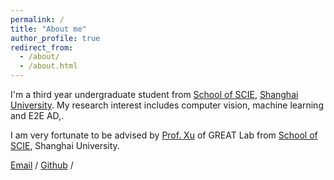 ```yaml
---
permalink: /
title: "About me"
author_profile: true
redirect_from: 
  - /about/
  - /about.html
---
```


I'm a third year undergraduate student from [School of SCIE](https://scie.shu.edu.cn/), [Shanghai University](https://www.shu.edu.cn/). My research interest includes computer vision, machine learning and E2E AD,.

I am very fortunate to be advised by [Prof. Xu](https://www.xjtlu.edu.cn/zh/about/people/leadership/professor-shugong-xu) of GREAT Lab from [School of SCIE](https://scie.shu.edu.cn/), Shanghai University.

[Email](cjh1031901072@outlook.com) / [Github](https://github.com/ChaiJohn) / 


